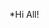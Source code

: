 *Hi All!
<!---
inlinera/inlinera is a ✨ special ✨ repository because its `README.md` (this file) appears on your GitHub profile.
You can click the Preview link to take a look at your changes.
--->
